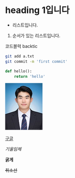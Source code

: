 # heading 1입니다 

- 리스트입니다.

1. 순서가 있는 리스트입니다.

코드블럭 backtic

```bash
git add a.txt
git commit -m 'first commit'
```

```python
def hello():
    return 'hello'
```



![120x150](images/120x150.jpg)

[구글](https://google.com)

*기울임체*

**굵게**

~~취소선~~

